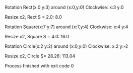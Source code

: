 Rotation Rect(x:0 y:3) around (x:0,y:0) Clockwise: x:3 y:0

Resize x2, Rect S = 2.0: 8.0

Rotation Square(x:7 y:7) around (x:7,y:4) Clockwise: x:4 y:4

Resize x2, Square S = 4.0: 16.0

Rotation Circle(x:2 y:2) around (x:0,y:0) Clockwise: x:2 y:-2

Resize x2,  Circle S= 28.26: 113.04

Process finished with exit code 0

